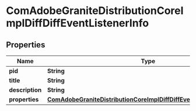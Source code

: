 

# ComAdobeGraniteDistributionCoreImplDiffDiffEventListenerInfo

## Properties

Name | Type | Description | Notes
------------ | ------------- | ------------- | -------------
**pid** | **String** |  |  [optional]
**title** | **String** |  |  [optional]
**description** | **String** |  |  [optional]
**properties** | [**ComAdobeGraniteDistributionCoreImplDiffDiffEventListenerProperties**](ComAdobeGraniteDistributionCoreImplDiffDiffEventListenerProperties.md) |  |  [optional]



